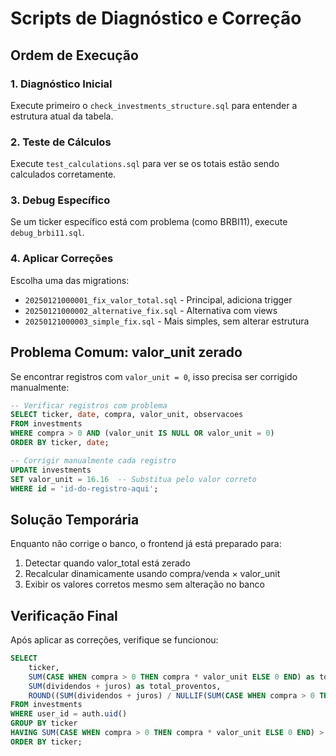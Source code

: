 # Scripts de Diagnóstico e Correção

## Ordem de Execução

### 1. Diagnóstico Inicial
Execute primeiro o `check_investments_structure.sql` para entender a estrutura atual da tabela.

### 2. Teste de Cálculos
Execute `test_calculations.sql` para ver se os totais estão sendo calculados corretamente.

### 3. Debug Específico
Se um ticker específico está com problema (como BRBI11), execute `debug_brbi11.sql`.

### 4. Aplicar Correções
Escolha uma das migrations:
- `20250121000001_fix_valor_total.sql` - Principal, adiciona trigger
- `20250121000002_alternative_fix.sql` - Alternativa com views
- `20250121000003_simple_fix.sql` - Mais simples, sem alterar estrutura

## Problema Comum: valor_unit zerado

Se encontrar registros com `valor_unit = 0`, isso precisa ser corrigido manualmente:

```sql
-- Verificar registros com problema
SELECT ticker, date, compra, valor_unit, observacoes
FROM investments
WHERE compra > 0 AND (valor_unit IS NULL OR valor_unit = 0)
ORDER BY ticker, date;

-- Corrigir manualmente cada registro
UPDATE investments
SET valor_unit = 16.16  -- Substitua pelo valor correto
WHERE id = 'id-do-registro-aqui';
```

## Solução Temporária

Enquanto não corrige o banco, o frontend já está preparado para:
1. Detectar quando valor_total está zerado
2. Recalcular dinamicamente usando compra/venda × valor_unit
3. Exibir os valores corretos mesmo sem alteração no banco

## Verificação Final

Após aplicar as correções, verifique se funcionou:

```sql
SELECT 
    ticker,
    SUM(CASE WHEN compra > 0 THEN compra * valor_unit ELSE 0 END) as total_investido,
    SUM(dividendos + juros) as total_proventos,
    ROUND((SUM(dividendos + juros) / NULLIF(SUM(CASE WHEN compra > 0 THEN compra * valor_unit ELSE 0 END), 0) * 100)::numeric, 2) as yield_percent
FROM investments
WHERE user_id = auth.uid()
GROUP BY ticker
HAVING SUM(CASE WHEN compra > 0 THEN compra * valor_unit ELSE 0 END) > 0
ORDER BY ticker;
```
